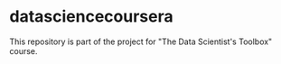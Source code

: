 datasciencecoursera
===================

This repository is part of the project for "The Data Scientist's Toolbox" course.
